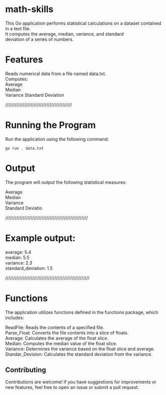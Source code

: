 # math-skills

This Go application performs statistical calculations on a dataset contained in a text file. <br> It computes the average, median, variance, and standard <br>deviation of a series of numbers.

# Features
Reads numerical data from a file named data.txt.<br>
Computes:<br>
Average<br>
Median<br>
Variance
Standard Deviation<br>


//////////////////////////////////////////

# Running the Program
Run the application using the following command:

`go run . data.txt`

# Output
The program will output the following statistical measures:

Average<br>
Median<br>
Variance<br>
Standard Deviatio<br>

////////////////////////////////////////////////////

# Example output:

average:  5.4<br>
median:  5.5<br>
variance:  2.3<br>
standard_deviation:  1.5<br>



/////////////////////////////////////////////////////

# Functions
The application utilizes functions defined in the functions package, which includes:<br>

ReadFile: Reads the contents of a specified file.<br>
Parse_Float: Converts the file contents into a slice of floats.<br>
Average: Calculates the average of the float slice.<br>
Median: Computes the median value of the float slice.<br>
Variance: Determines the variance based on the float slice and average.<br>
Standar_Devision: Calculates the standard deviation from the variance.<br>


## Contributing

Contributions are welcome! If you have suggestions for improvements or new features, feel free to open an issue or submit a pull request.

